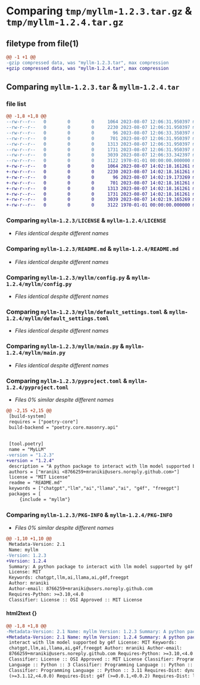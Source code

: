 # Comparing `tmp/myllm-1.2.3.tar.gz` & `tmp/myllm-1.2.4.tar.gz`

## filetype from file(1)

```diff
@@ -1 +1 @@
-gzip compressed data, was "myllm-1.2.3.tar", max compression
+gzip compressed data, was "myllm-1.2.4.tar", max compression
```

## Comparing `myllm-1.2.3.tar` & `myllm-1.2.4.tar`

### file list

```diff
@@ -1,8 +1,8 @@
--rw-r--r--   0        0        0     1064 2023-08-07 12:06:31.950397 myllm-1.2.3/LICENSE
--rw-r--r--   0        0        0     2230 2023-08-07 12:06:31.950397 myllm-1.2.3/README.md
--rw-r--r--   0        0        0       96 2023-08-07 12:06:33.350397 myllm-1.2.3/myllm/__init__.py
--rw-r--r--   0        0        0      701 2023-08-07 12:06:31.950397 myllm-1.2.3/myllm/config.py
--rw-r--r--   0        0        0     1313 2023-08-07 12:06:31.950397 myllm-1.2.3/myllm/default_settings.toml
--rw-r--r--   0        0        0     1731 2023-08-07 12:06:31.950397 myllm-1.2.3/myllm/main.py
--rw-r--r--   0        0        0     3039 2023-08-07 12:06:33.342397 myllm-1.2.3/pyproject.toml
--rw-r--r--   0        0        0     3122 1970-01-01 00:00:00.000000 myllm-1.2.3/PKG-INFO
+-rw-r--r--   0        0        0     1064 2023-08-07 14:02:18.161261 myllm-1.2.4/LICENSE
+-rw-r--r--   0        0        0     2230 2023-08-07 14:02:18.161261 myllm-1.2.4/README.md
+-rw-r--r--   0        0        0       96 2023-08-07 14:02:19.173269 myllm-1.2.4/myllm/__init__.py
+-rw-r--r--   0        0        0      701 2023-08-07 14:02:18.161261 myllm-1.2.4/myllm/config.py
+-rw-r--r--   0        0        0     1313 2023-08-07 14:02:18.161261 myllm-1.2.4/myllm/default_settings.toml
+-rw-r--r--   0        0        0     1731 2023-08-07 14:02:18.161261 myllm-1.2.4/myllm/main.py
+-rw-r--r--   0        0        0     3039 2023-08-07 14:02:19.165269 myllm-1.2.4/pyproject.toml
+-rw-r--r--   0        0        0     3122 1970-01-01 00:00:00.000000 myllm-1.2.4/PKG-INFO
```

### Comparing `myllm-1.2.3/LICENSE` & `myllm-1.2.4/LICENSE`

 * *Files identical despite different names*

### Comparing `myllm-1.2.3/README.md` & `myllm-1.2.4/README.md`

 * *Files identical despite different names*

### Comparing `myllm-1.2.3/myllm/config.py` & `myllm-1.2.4/myllm/config.py`

 * *Files identical despite different names*

### Comparing `myllm-1.2.3/myllm/default_settings.toml` & `myllm-1.2.4/myllm/default_settings.toml`

 * *Files identical despite different names*

### Comparing `myllm-1.2.3/myllm/main.py` & `myllm-1.2.4/myllm/main.py`

 * *Files identical despite different names*

### Comparing `myllm-1.2.3/pyproject.toml` & `myllm-1.2.4/pyproject.toml`

 * *Files 0% similar despite different names*

```diff
@@ -2,15 +2,15 @@
 [build-system]
 requires = ["poetry-core"]
 build-backend = "poetry.core.masonry.api"
 
 
 [tool.poetry]
 name = "MyLLM"
-version = "1.2.3"
+version = "1.2.4"
 description = "A python package to interact with llm model supported by g4f"
 authors = ["mraniki <8766259+mraniki@users.noreply.github.com>"]
 license = "MIT License"
 readme = "README.md"
 keywords = ["chatgpt","llm","ai","llama","ai", "g4f", "freegpt"]
 packages = [
     {include = "myllm"}
```

### Comparing `myllm-1.2.3/PKG-INFO` & `myllm-1.2.4/PKG-INFO`

 * *Files 0% similar despite different names*

```diff
@@ -1,10 +1,10 @@
 Metadata-Version: 2.1
 Name: myllm
-Version: 1.2.3
+Version: 1.2.4
 Summary: A python package to interact with llm model supported by g4f
 License: MIT
 Keywords: chatgpt,llm,ai,llama,ai,g4f,freegpt
 Author: mraniki
 Author-email: 8766259+mraniki@users.noreply.github.com
 Requires-Python: >=3.10,<4.0
 Classifier: License :: OSI Approved :: MIT License
```

#### html2text {}

```diff
@@ -1,8 +1,8 @@
-Metadata-Version: 2.1 Name: myllm Version: 1.2.3 Summary: A python package to
+Metadata-Version: 2.1 Name: myllm Version: 1.2.4 Summary: A python package to
 interact with llm model supported by g4f License: MIT Keywords:
 chatgpt,llm,ai,llama,ai,g4f,freegpt Author: mraniki Author-email:
 8766259+mraniki@users.noreply.github.com Requires-Python: >=3.10,<4.0
 Classifier: License :: OSI Approved :: MIT License Classifier: Programming
 Language :: Python :: 3 Classifier: Programming Language :: Python :: 3.10
 Classifier: Programming Language :: Python :: 3.11 Requires-Dist: dynaconf
 (>=3.1.12,<4.0.0) Requires-Dist: g4f (>=0.0.1,<0.0.2) Requires-Dist: langchain
```

